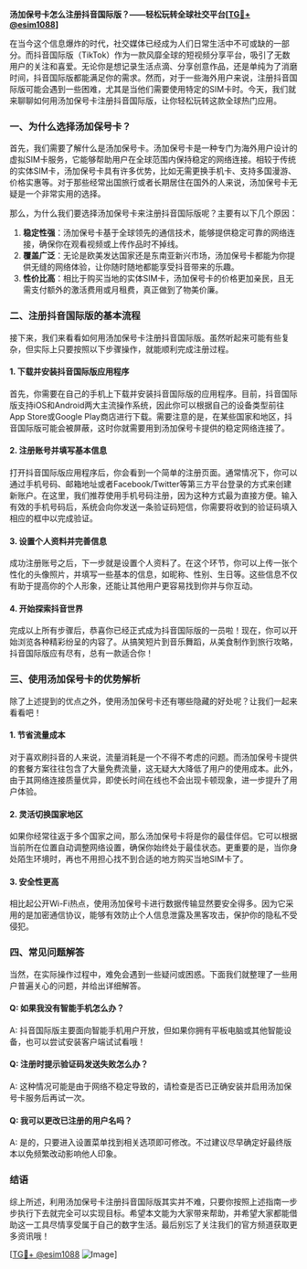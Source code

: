 **汤加保号卡怎么注册抖音国际版？——轻松玩转全球社交平台[[TG💪+ @esim1088](https://t.me/s/esim1088)]**

在当今这个信息爆炸的时代，社交媒体已经成为人们日常生活中不可或缺的一部分。而抖音国际版（TikTok）作为一款风靡全球的短视频分享平台，吸引了无数用户的关注和喜爱。无论你是想记录生活点滴、分享创意作品，还是单纯为了消磨时间，抖音国际版都能满足你的需求。然而，对于一些海外用户来说，注册抖音国际版可能会遇到一些困难，尤其是当他们需要使用特定的SIM卡时。今天，我们就来聊聊如何用汤加保号卡注册抖音国际版，让你轻松玩转这款全球热门应用。

### 一、为什么选择汤加保号卡？

首先，我们需要了解什么是汤加保号卡。汤加保号卡是一种专门为海外用户设计的虚拟SIM卡服务，它能够帮助用户在全球范围内保持稳定的网络连接。相较于传统的实体SIM卡，汤加保号卡具有许多优势，比如无需更换手机卡、支持多国漫游、价格实惠等。对于那些经常出国旅行或者长期居住在国外的人来说，汤加保号卡无疑是一个非常实用的选择。

那么，为什么我们要选择汤加保号卡来注册抖音国际版呢？主要有以下几个原因：

1. **稳定性强**：汤加保号卡基于全球领先的通信技术，能够提供稳定可靠的网络连接，确保你在观看视频或上传作品时不掉线。
2. **覆盖广泛**：无论是欧美发达国家还是东南亚新兴市场，汤加保号卡都能为你提供无缝的网络体验，让你随时随地都能享受抖音带来的乐趣。
3. **性价比高**：相比于购买当地的实体SIM卡，汤加保号卡的价格更加亲民，且无需支付额外的激活费用或月租费，真正做到了物美价廉。

### 二、注册抖音国际版的基本流程

接下来，我们来看看如何用汤加保号卡注册抖音国际版。虽然听起来可能有些复杂，但实际上只要按照以下步骤操作，就能顺利完成注册过程。

#### 1. 下载并安装抖音国际版应用程序

首先，你需要在自己的手机上下载并安装抖音国际版的应用程序。目前，抖音国际版支持iOS和Android两大主流操作系统，因此你可以根据自己的设备类型前往App Store或Google Play商店进行下载。需要注意的是，在某些国家和地区，抖音国际版可能会被屏蔽，这时你就需要用到汤加保号卡提供的稳定网络连接了。

#### 2. 注册账号并填写基本信息

打开抖音国际版应用程序后，你会看到一个简单的注册页面。通常情况下，你可以通过手机号码、邮箱地址或者Facebook/Twitter等第三方平台登录的方式来创建新账户。在这里，我们推荐使用手机号码注册，因为这种方式最为直接方便。输入有效的手机号码后，系统会向你发送一条验证码短信，你需要将收到的验证码填入相应的框中以完成验证。

#### 3. 设置个人资料并完善信息

成功注册账号之后，下一步就是设置个人资料了。在这个环节，你可以上传一张个性化的头像照片，并填写一些基本的信息，如昵称、性别、生日等。这些信息不仅有助于提高你的个人形象，还能让其他用户更容易找到你并与你互动。

#### 4. 开始探索抖音世界

完成以上所有步骤后，恭喜你已经正式成为抖音国际版的一员啦！现在，你可以开始浏览各种精彩纷呈的内容了。从搞笑短片到音乐舞蹈，从美食制作到旅行攻略，抖音国际版应有尽有，总有一款适合你！

### 三、使用汤加保号卡的优势解析

除了上述提到的优点之外，使用汤加保号卡还有哪些隐藏的好处呢？让我们一起来看看吧！

#### 1. 节省流量成本

对于喜欢刷抖音的人来说，流量消耗是一个不得不考虑的问题。而汤加保号卡提供的套餐方案往往包含了大量免费流量，这无疑大大降低了用户的使用成本。此外，由于其网络连接质量优异，即使长时间在线也不会出现卡顿现象，进一步提升了用户体验。

#### 2. 灵活切换国家地区

如果你经常往返于多个国家之间，那么汤加保号卡将是你的最佳伴侣。它可以根据当前所在位置自动调整网络设置，确保你始终处于最佳状态。更重要的是，当你身处陌生环境时，再也不用担心找不到合适的地方购买当地SIM卡了。

#### 3. 安全性更高

相比起公开Wi-Fi热点，使用汤加保号卡进行数据传输显然要安全得多。因为它采用的是加密通信协议，能够有效防止个人信息泄露及黑客攻击，保护你的隐私不受侵犯。

### 四、常见问题解答

当然，在实际操作过程中，难免会遇到一些疑问或困惑。下面我们就整理了一些用户普遍关心的问题，并给出详细解答。

#### Q: 如果我没有智能手机怎么办？
A: 抖音国际版主要面向智能手机用户开放，但如果你拥有平板电脑或其他智能设备，也可以尝试安装客户端试试看哦！

#### Q: 注册时提示验证码发送失败怎么办？
A: 这种情况可能是由于网络不稳定导致的，请检查是否已正确安装并启用汤加保号卡服务后再试一次。

#### Q: 我可以更改已注册的用户名吗？
A: 是的，只要进入设置菜单找到相关选项即可修改。不过建议尽早确定好最终版本以免频繁改动影响他人印象。

### 结语

综上所述，利用汤加保号卡注册抖音国际版其实并不难，只要你按照上述指南一步步执行下去就完全可以实现目标。希望本文能为大家带来帮助，并希望大家都能借助这一工具尽情享受属于自己的数字生活。最后别忘了关注我们的官方频道获取更多资讯哦！

[[TG💪+ @esim1088](https://t.me/s/esim1088) ![Image](https://i.postimg.cc/4NQfJmqS/Snipaste-2025-05-13-00-14-12.png)]